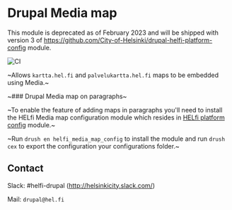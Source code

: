 # Drupal Media map

This module is deprecated as of February 2023 and will be shipped with version 3 of https://github.com/City-of-Helsinki/drupal-helfi-platform-config module.

![CI](https://github.com/City-of-Helsinki/drupal-module-helfi-media-map/workflows/CI/badge.svg)

~Allows `kartta.hel.fi` and `palvelukartta.hel.fi` maps to be embedded using Media.~

~### Drupal Media map on paragraphs~

~To enable the feature of adding maps in paragraphs you'll need to install the HELfi Media map configuration module which resides in [HELfi platform config](https://github.com/City-of-Helsinki/drupal-helfi-platform-config) module.~

~Run `drush en helfi_media_map_config` to install the module and run `drush cex` to export the configuration your configurations folder.~

## Contact

Slack: #helfi-drupal (http://helsinkicity.slack.com/)

Mail: `drupal@hel.fi`
